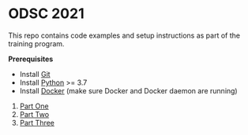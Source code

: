 # ODSC 2021

This repo contains code examples and setup instructions as part of the training program.

**Prerequisites**
* Install [Git](https://git-scm.com/)
* Install [Python](https://www.python.org/downloads/) >= 3.7
* Install [Docker](https://docs.docker.com/get-docker/) (make sure Docker and Docker daemon are running)

1. [Part One](./partone/README.md)
2. [Part Two](./parttwo/README.md)
3. [Part Three](./partthree/README.md)
